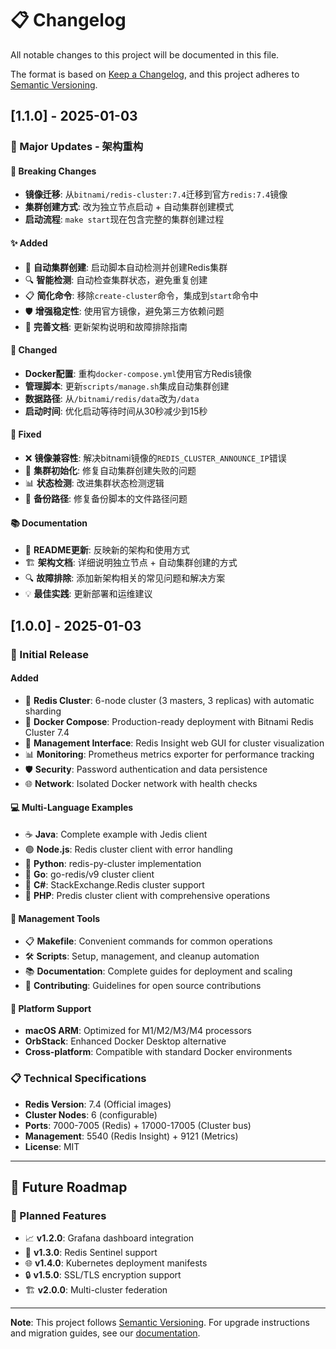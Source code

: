 # 📋 Changelog

All notable changes to this project will be documented in this file.

The format is based on [Keep a Changelog](https://keepachangelog.com/en/1.0.0/),
and this project adheres to [Semantic Versioning](https://semver.org/spec/v2.0.0.html).

## [1.1.0] - 2025-01-03

### 🚀 Major Updates - 架构重构

#### 🔄 Breaking Changes
- **镜像迁移**: 从`bitnami/redis-cluster:7.4`迁移到官方`redis:7.4`镜像
- **集群创建方式**: 改为独立节点启动 + 自动集群创建模式
- **启动流程**: `make start`现在包含完整的集群创建过程

#### ✨ Added
- 🔧 **自动集群创建**: 启动脚本自动检测并创建Redis集群
- 🔍 **智能检测**: 自动检查集群状态，避免重复创建
- 📋 **简化命令**: 移除`create-cluster`命令，集成到`start`命令中
- 🛡️ **增强稳定性**: 使用官方镜像，避免第三方依赖问题
- 📝 **完善文档**: 更新架构说明和故障排除指南

#### 🔧 Changed
- **Docker配置**: 重构`docker-compose.yml`使用官方Redis镜像
- **管理脚本**: 更新`scripts/manage.sh`集成自动集群创建
- **数据路径**: 从`/bitnami/redis/data`改为`/data`
- **启动时间**: 优化启动等待时间从30秒减少到15秒

#### 🐛 Fixed
- ❌ **镜像兼容性**: 解决bitnami镜像的`REDIS_CLUSTER_ANNOUNCE_IP`错误
- 🔗 **集群初始化**: 修复自动集群创建失败的问题
- 📊 **状态检测**: 改进集群状态检测逻辑
- 💾 **备份路径**: 修复备份脚本的文件路径问题

#### 📚 Documentation
- 📖 **README更新**: 反映新的架构和使用方式
- 🏗️ **架构文档**: 详细说明独立节点 + 自动集群创建的方式
- 🔍 **故障排除**: 添加新架构相关的常见问题和解决方案
- 💡 **最佳实践**: 更新部署和运维建议

## [1.0.0] - 2025-01-03

### 🎉 Initial Release

#### Added
- 🔗 **Redis Cluster**: 6-node cluster (3 masters, 3 replicas) with automatic sharding
- 🐳 **Docker Compose**: Production-ready deployment with Bitnami Redis Cluster 7.4
- 🎯 **Management Interface**: Redis Insight web GUI for cluster visualization
- 📊 **Monitoring**: Prometheus metrics exporter for performance tracking
- 🛡️ **Security**: Password authentication and data persistence
- 🌐 **Network**: Isolated Docker network with health checks

#### 💻 Multi-Language Examples
- ☕ **Java**: Complete example with Jedis client
- 🟢 **Node.js**: Redis cluster client with error handling
- 🐍 **Python**: redis-py-cluster implementation
- 🔵 **Go**: go-redis/v9 cluster client
- 💠 **C#**: StackExchange.Redis cluster support
- 🐘 **PHP**: Predis cluster client with comprehensive operations

#### 🔧 Management Tools
- 📋 **Makefile**: Convenient commands for common operations
- 🛠️ **Scripts**: Setup, management, and cleanup automation
- 📚 **Documentation**: Complete guides for deployment and scaling
- 🤝 **Contributing**: Guidelines for open source contributions

#### 🎯 Platform Support
- **macOS ARM**: Optimized for M1/M2/M3/M4 processors
- **OrbStack**: Enhanced Docker Desktop alternative
- **Cross-platform**: Compatible with standard Docker environments

### 📋 Technical Specifications
- **Redis Version**: 7.4 (Official images)
- **Cluster Nodes**: 6 (configurable)
- **Ports**: 7000-7005 (Redis) + 17000-17005 (Cluster bus)
- **Management**: 5540 (Redis Insight) + 9121 (Metrics)
- **License**: MIT

---

## 🚀 Future Roadmap

### 🎯 Planned Features
- 📈 **v1.2.0**: Grafana dashboard integration
- 🔧 **v1.3.0**: Redis Sentinel support
- 🌐 **v1.4.0**: Kubernetes deployment manifests
- 🔒 **v1.5.0**: SSL/TLS encryption support
- 🏗️ **v2.0.0**: Multi-cluster federation

---

**Note**: This project follows [Semantic Versioning](https://semver.org/). For upgrade instructions and migration guides, see our [documentation](docs/).